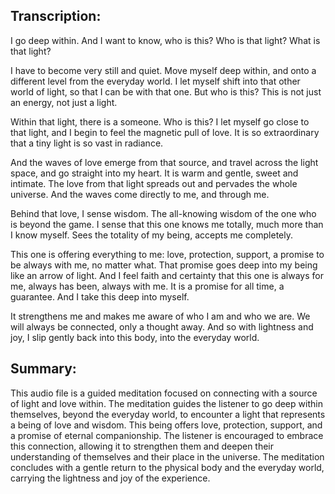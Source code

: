 ## Transcription:

I go deep within.
And I want to know, who is this?
Who is that light?
What is that light?

I have to become very still and quiet.
Move myself deep within, and onto a different level from the everyday world.
I let myself shift into that other world of light, so that I can be with that one.
But who is this?
This is not just an energy, not just a light.

Within that light, there is a someone.
Who is this?
I let myself go close to that light, and I begin to feel the magnetic pull of love.
It is so extraordinary that a tiny light is so vast in radiance.

And the waves of love emerge from that source, and travel across the light space, and go straight into my heart.
It is warm and gentle, sweet and intimate.
The love from that light spreads out and pervades the whole universe.
And the waves come directly to me, and through me.

Behind that love, I sense wisdom.
The all-knowing wisdom of the one who is beyond the game.
I sense that this one knows me totally, much more than I know myself.
Sees the totality of my being, accepts me completely.

This one is offering everything to me: love, protection, support, a promise to be always with me, no matter what.
That promise goes deep into my being like an arrow of light.
And I feel faith and certainty that this one is always for me, always has been, always with me.
It is a promise for all time, a guarantee.
And I take this deep into myself.

It strengthens me and makes me aware of who I am and who we are.
We will always be connected, only a thought away.
And so with lightness and joy, I slip gently back into this body, into the everyday world.

## Summary:

This audio file is a guided meditation focused on connecting with a source of light and love within. The meditation guides the listener to go deep within themselves, beyond the everyday world, to encounter a light that represents a being of love and wisdom. This being offers love, protection, support, and a promise of eternal companionship. The listener is encouraged to embrace this connection, allowing it to strengthen them and deepen their understanding of themselves and their place in the universe. The meditation concludes with a gentle return to the physical body and the everyday world, carrying the lightness and joy of the experience.

